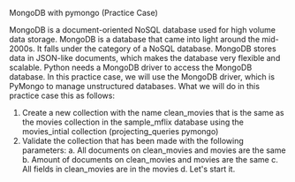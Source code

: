 MongoDB with pymongo (Practice Case)

MongoDB is a document-oriented NoSQL database used for high volume data storage. MongoDB is a database that came into light around the mid-2000s. It falls under the category of a NoSQL database. MongoDB stores data in JSON-like documents, which makes the database very flexible and scalable. Python needs a MongoDB driver to access the MongoDB database. In this practice case, we will use the MongoDB driver, which is PyMongo to manage unstructured databases. What we will do in this practice case this as follows:
1. Create a new collection with the name clean_movies that is the same as the movies collection in the sample_mflix database using the movies_intial collection (projecting_queries pymongo)
2. Validate the collection that has been made with the following parameters:
    a. All documents on clean_movies and movies are the same
    b. Amount of documents on clean_movies and movies are the same
    c. All fields in clean_movies are in the movies
    d. Let's start it.
